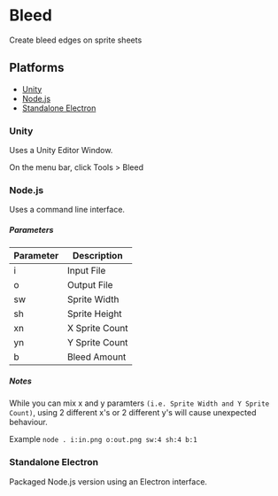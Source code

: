 # Bleed
Create bleed edges on sprite sheets

## Platforms
* [Unity](#Unity)
* [Node.js](#nodejs)
* [Standalone Electron](#standalone-electron)

### Unity
Uses a Unity Editor Window.

On the menu bar, click Tools > Bleed

### Node.js
Uses a command line interface.

##### Parameters
Parameter | Description
--- | ---
i | Input File
o | Output File
sw | Sprite Width
sh | Sprite Height
xn | X Sprite Count
yn | Y Sprite Count
b | Bleed Amount
##### Notes
While you can mix x and y paramters ``(i.e. Sprite Width and Y Sprite Count)``, using 2 different x's or 2 different y's will cause unexpected behaviour.

Example
`node . i:in.png o:out.png sw:4 sh:4 b:1`

### Standalone Electron
Packaged Node.js version using an Electron interface.
